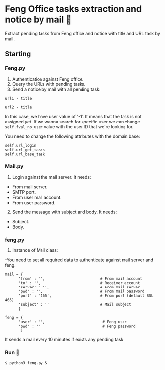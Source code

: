 # Feng Office tasks extraction and notice by mail 🚀

Extract pending tasks from Feng office and notice with title and URL task by mail.

## Starting

### Feng.py

1. Authentication against Feng office.
2. Query the URLs with pending tasks.
3. Send a notice by mail with all pending task: 

```url1 - title```

```url2 - title```

In this case, we have user value of '-1'. It means that the task is not assigned yet. If we wanna search for specific user we can change ```self.fval_no_user``` value with the user ID that we're looking for.

You need to change the following attributes with the domain base:

```
self.url_login
self.url_get_tasks
self.url_base_task
```
### Mail.py

1. Login against the mail server. It needs:
  - From mail server.
  - SMTP port.
  - From user mail account.
  - From user password.
2. Send the message with subject and body. It needs:
  - Subject.
  - Body.
  
### feng.py

1. Instance of Mail class:

  -You need to set all required data to authenticate against mail server and feng.
  
  ```
  mail = {
        'from' : '',                         # From mail account
        'to' : '',                           # Receiver account
        'server' : '',                       # From mail server
        'pwd' : '',                          # From mail password
        'port' : '465',                      # From port (default SSL 465)
        'subject' : ''                       # Mail subject
        }

  feng = {
        'user' : '',                          # Feng user
        'pwd' : ''                            # Feng password
         }
```

It sends a mail every 10 minutes if exists any pending task.

### Run 🔩

```
$ python3 feng.py &
```
